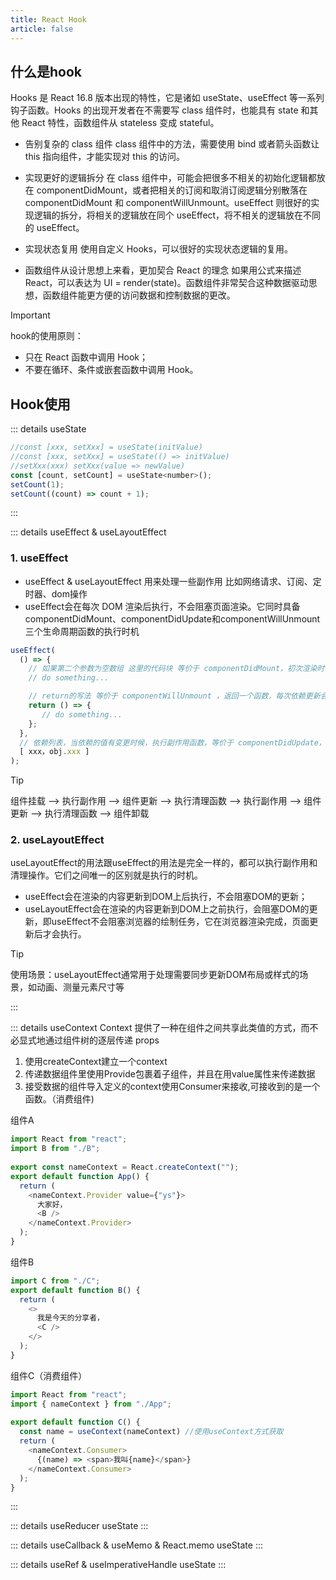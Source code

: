 ```yaml
---
title: React Hook
article: false
---
```


## **什么是hook**
Hooks 是 React 16.8 版本出现的特性，它是诸如 useState、useEffect 等一系列钩子函数。Hooks 的出现开发者在不需要写 class 组件时，也能具有 state 和其他 React 特性，函数组件从 stateless 变成 stateful。
- 告别复杂的 class 组件
class 组件中的方法，需要使用 bind 或者箭头函数让 this 指向组件，才能实现对 this 的访问。

- 实现更好的逻辑拆分
在 class 组件中，可能会把很多不相关的初始化逻辑都放在 componentDidMount，或者把相关的订阅和取消订阅逻辑分别散落在 componentDidMount 和 componentWillUnmount。useEffect 则很好的实现逻辑的拆分，将相关的逻辑放在同个 useEffect，将不相关的逻辑放在不同的 useEffect。

- 实现状态复用
使用自定义 Hooks，可以很好的实现状态逻辑的复用。

- 函数组件从设计思想上来看，更加契合 React 的理念
如果用公式来描述 React，可以表达为 UI = render(state)。函数组件非常契合这种数据驱动思想，函数组件能更方便的访问数据和控制数据的更改。

> [!important] 
> hook的使用原则：
> - 只在 React 函数中调用 Hook；
> - 不要在循环、条件或嵌套函数中调用 Hook。

## **Hook使用**

::: details useState
```js
//const [xxx, setXxx] = useState(initValue)
//const [xxx, setXxx] = useState(() => initValue)
//setXxx(xxx) setXxx(value => newValue)
const [count, setCount] = useState<number>();
setCount(1);
setCount((count) => count + 1);
```
:::

::: details useEffect & useLayoutEffect
### 1. useEffect
- useEffect & useLayoutEffect 用来处理一些副作用 比如网络请求、订阅、定时器、dom操作
- useEffect会在每次 DOM 渲染后执行，不会阻塞页面渲染。它同时具备componentDidMount、componentDidUpdate和componentWillUnmount三个生命周期函数的执行时机
```js
useEffect(
  () => {
    // 如果第二个参数为空数组 这里的代码块 等价于 componentDidMount，初次渲染时，会执行一次useEffect
    // do something...

    // return的写法 等价于 componentWillUnmount ，返回一个函数，每次依赖更新会先执行这个函数，再去副作用。
    return () => {
       // do something...
    };
  },
  // 依赖列表，当依赖的值有变更时候，执行副作用函数，等价于 componentDidUpdate，如果不传第二个参数，useEffect 会在初次渲染和每次更新时，都会执行。
  [ xxx，obj.xxx ]
);
```
> [!tip]
> 组件挂载 --> 执行副作用 --> 组件更新 --> 执行清理函数 --> 执行副作用 --> 组件更新 --> 执行清理函数 --> 组件卸载

### 2. useLayoutEffect
useLayoutEffect的用法跟useEffect的用法是完全一样的，都可以执行副作用和清理操作。它们之间唯一的区别就是执行的时机。
- useEffect会在渲染的内容更新到DOM上后执行，不会阻塞DOM的更新；
- useLayoutEffect会在渲染的内容更新到DOM上之前执行，会阻塞DOM的更新，即useEffect不会阻塞浏览器的绘制任务，它在浏览器渲染完成，页面更新后才会执行。

> [!tip] 
> 使用场景：useLayoutEffect通常用于处理需要同步更新DOM布局或样式的场景，如动画、测量元素尺寸等

:::

::: details useContext
Context 提供了一种在组件之间共享此类值的方式，而不必显式地通过组件树的逐层传递 props
1. 使用createContext建立一个context
2. 传递数据组件里使用Provide包裹着子组件，并且在用value属性来传递数据
3. 接受数据的组件导入定义的context使用Consumer来接收,可接收到的是一个函数。（消费组件)

组件A
```js 
import React from "react";
import B from "./B";
​
export const nameContext = React.createContext("");
export default function App() {
  return (
    <nameContext.Provider value={"ys"}>
      大家好，
      <B />
    </nameContext.Provider>
  );
}
```
组件B
```js
import C from "./C";
export default function B() {
  return (
    <>
      我是今天的分享者，
      <C />
    </>
  );
}
```
组件C（消费组件）
```js
import React from "react";
import { nameContext } from "./App";
​
export default function C() {
  const name = useContext(nameContext) //使用useContext方式获取
  return (
    <nameContext.Consumer>
      {(name) => <span>我叫{name}</span>}
    </nameContext.Consumer>
  );
}

```
:::

::: details useReducer
useState
:::

::: details useCallback & useMemo & React.memo
useState
:::

::: details useRef & useImperativeHandle
useState
:::


